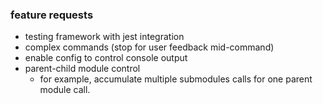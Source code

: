 

### feature requests

- testing framework with jest integration 
- complex commands (stop for user feedback mid-command)
- enable config to control console output
- parent-child module control
  - for example, accumulate multiple submodules calls for one parent module call.
